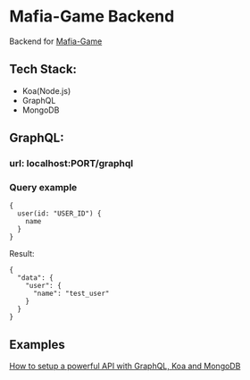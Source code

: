 # Mafia-Game Backend

Backend for [Mafia-Game](https://github.com/ReSenpai/mafia-game)

## Tech Stack:

- Koa(Node.js)
- GraphQL
- MongoDB

## GraphQL:

### url: localhost:PORT/graphql

### Query example

```
{
  user(id: "USER_ID") {
    name
  }
}
```

Result:

```
{
  "data": {
    "user": {
      "name": "test_user"
    }
  }
}
```

## Examples

[How to setup a powerful API with GraphQL, Koa and MongoDB](https://www.strilliant.com/2019/01/27/how-to-setup-a-powerful-api-with-graphql-koa-and-mongodb/)